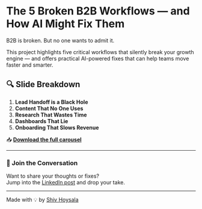 
# The 5 Broken B2B Workflows — and How AI Might Fix Them

B2B is broken. But no one wants to admit it.

This project highlights five critical workflows that silently break your growth engine — and offers practical AI-powered fixes that can help teams move faster and smarter.

## 🔍 Slide Breakdown
1. **Lead Handoff is a Black Hole**
2. **Content That No One Uses**
3. **Research That Wastes Time**
4. **Dashboards That Lie**
5. **Onboarding That Slows Revenue**

📥 **[Download the full carousel](Broken_B2B_Workflows_Carousel.pdf)**

---

### 💬 Join the Conversation
Want to share your thoughts or fixes?  
Jump into the [LinkedIn post](https://www.linkedin.com/in/shivhoysala) and drop your take.

---

Made with 💡 by [Shiv Hoysala](https://www.linkedin.com/in/shivhoysala)
